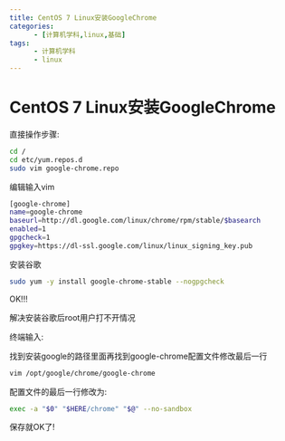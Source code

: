 ```yaml
---
title: CentOS 7 Linux安装GoogleChrome
categories: 
      - [计算机学科,linux,基础]
tags:
      - 计算机学科
      - linux
---
```


# CentOS 7 Linux安装GoogleChrome

直接操作步骤:

```bash
cd /
cd etc/yum.repos.d
sudo vim google-chrome.repo
```

编辑输入vim

```bash
[google-chrome]
name=google-chrome
baseurl=http://dl.google.com/linux/chrome/rpm/stable/$basearch
enabled=1
gpgcheck=1
gpgkey=https://dl-ssl.google.com/linux/linux_signing_key.pub
```

安装谷歌

```bash
sudo yum -y install google-chrome-stable --nogpgcheck
```

OK!!!

解决安装谷歌后root用户打不开情况

终端输入:

找到安装google的路径里面再找到google-chrome配置文件修改最后一行

```bash
vim /opt/google/chrome/google-chrome
```

配置文件的最后一行修改为:

```bash
exec -a "$0" "$HERE/chrome" "$@" --no-sandbox
```

保存就OK了!
